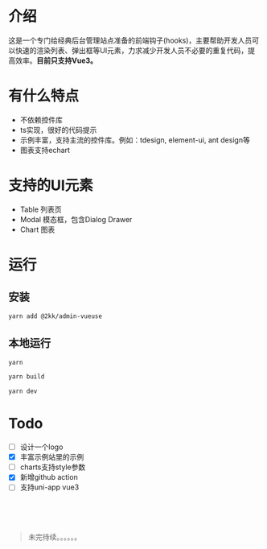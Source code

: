 # 介绍
这是一个专门给经典后台管理站点准备的前端钩子(hooks)，主要帮助开发人员可以快速的渲染列表、弹出框等UI元素，力求减少开发人员不必要的重复代码，提高效率。**目前只支持Vue3。**

# 有什么特点
- 不依赖控件库
- ts实现，很好的代码提示
- 示例丰富，支持主流的控件库。例如：tdesign, element-ui, ant design等
- 图表支持echart

# 支持的UI元素
- Table 列表页
- Modal 模态框，包含Dialog Drawer
- Chart 图表

# 运行
## 安装
```bash
yarn add @2kk/admin-vueuse
```

## 本地运行
```bash
yarn

yarn build

yarn dev
```

# Todo
- [ ] 设计一个logo
- [x] 丰富示例站里的示例
- [ ] charts支持style参数
- [x] 新增github action
- [ ] 支持uni-app vue3

<br>
<br>
<br>

> 未完待续。。。。。。
